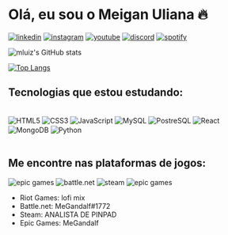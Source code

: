# Olá, eu sou o Meigan Uliana 🔥

[![linkedin](https://img.shields.io/badge/LinkedIn-0077B5?style=for-the-badge&logo=linkedin&logoColor=white)](https://www.linkedin.com/in/meiganluizuliana/)
[![instagram](https://img.shields.io/badge/Instagram-E4405F?style=for-the-badge&logo=instagram&logoColor=white)](https://www.instagram.com/meia_jornada_artes/)
[![youtube](https://img.shields.io/badge/YouTube-FF0000?style=for-the-badge&logo=youtube&logoColor=white)](https://www.youtube.com/channel/UCQ8sVP-6dVDIaWQJ2tDzEjQ)
[![discord](https://img.shields.io/badge/Discord-7289DA?style=for-the-badge&logo=discord&logoColor=white)](https://discord.gg/PP5v36x2)
[![spotify](	https://img.shields.io/badge/Spotify-1ED760?&style=for-the-badge&logo=spotify&logoColor=white)](https://open.spotify.com/user/22uq6y2su2igv5zbtsd22izli?si=f296827e5eed4f98)


![mluiz's GitHub stats](https://github-readme-stats.vercel.app/api?username=mluizuliana&show_icons=true&theme=radical)

[![Top Langs](https://github-readme-stats.vercel.app/api/top-langs/?username=mluizuliana&layout=compact)](https://github.com/anuraghazra/github-readme-stats)

## Tecnologias que estou estudando:

<div style=""display: inline_block><br/>
  <img align="center" alt="HTML5" src="https://img.shields.io/badge/HTML5-E34F26?style=for-the-badge&logo=html5&logoColor=white">
  <img align="center" alt="CSS3" src="https://img.shields.io/badge/CSS3-1572B6?style=for-the-badge&logo=css3&logoColor=white">
  <img align="center" alt="JavaScript" src="https://img.shields.io/badge/JavaScript-F7DF1E?style=for-the-badge&logo=javascript&logoColor=black">
  <img align="center" alt="MySQL" src="https://img.shields.io/badge/MySQL-00000F?style=for-the-badge&logo=mysql&logoColor=white">
  <img align="center" alt="PostreSQL" src="https://img.shields.io/badge/PostgreSQL-316192?style=for-the-badge&logo=postgresql&logoColor=white"> 
  <img align="center" alt="React" src="https://img.shields.io/badge/React-20232A?style=for-the-badge&logo=react&logoColor=61DAFB">
  <img align="center" alt="MongoDB" src="https://img.shields.io/badge/MongoDB-4EA94B?style=for-the-badge&logo=mongodb&logoColor=white">
  <img align="center" alt="Python" src="https://img.shields.io/badge/Python-14354C?style=for-the-badge&logo=python&logoColor=white">
</div><br>

## Me encontre nas plataformas de jogos:

![epic games](https://img.shields.io/badge/Riot_Games-D32936?style=for-the-badge&logo=riot-games&logoColor=white)
![battle.net](https://img.shields.io/badge/Battle.net-000?style=for-the-badge&logo=battle.net&logoColor=148EFF)
![steam](https://img.shields.io/badge/Steam-000000?style=for-the-badge&logo=steam&logoColor=white)
![epic games](https://img.shields.io/badge/Epic%20Games-313131?style=for-the-badge&logo=Epic%20Games&logoColor=white)

<ul> 
  <li>Riot Games: lofi mix</li>
  <li>Battle.net: MeGandalf#1772</li>
  <li>Steam: ANALISTA DE PINPAD</li>
  <li>Epic Games: MeGandalf</li>
</ul>


